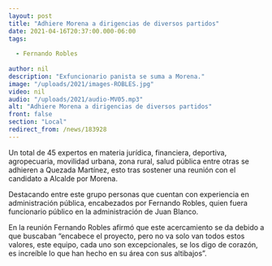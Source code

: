 ```yaml
---
layout: post
title: "Adhiere Morena a dirigencias de diversos partidos"
date: 2021-04-16T20:37:00.000-06:00
tags:
  
  - Fernando Robles
  
author: nil
description: "Exfuncionario panista se suma a Morena."
image: "/uploads/2021/images-ROBLES.jpg"
video: nil
audio: "/uploads/2021/audio-MV05.mp3"
alt: "Adhiere Morena a dirigencias de diversos partidos"
front: false
section: "Local"
redirect_from: /news/183928
---
```


Un total de 45 expertos en materia jurídica, financiera, deportiva, agropecuaria, movilidad urbana, zona rural, salud pública entre otras se adhieren a Quezada Martínez, esto tras sostener una reunión con el candidato a Alcalde por Morena.

Destacando entre este grupo personas que cuentan con experiencia en administración pública, encabezados por Fernando Robles, quien fuera funcionario público en la administración de Juan Blanco.

En la reunión Fernando Robles afirmó que este acercamiento se da debido a que buscaban “encabece el proyecto, pero no va solo van todos estos valores, este equipo, cada uno son excepcionales, se los digo de corazón, es increíble lo que han hecho en su área con sus altibajos”.

